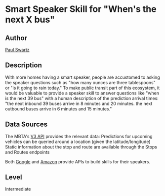 # Smart Speaker Skill for "When's the next X bus"

## Author
[Paul Swartz](https://github.com/paulswartz)

## Description

With more homes having a smart speaker, people are accustomed to asking the speaker questions such as "how many ounces are three tablespoons" or "is it going to rain today." To make public transit part of this ecosystem, it would be valuable to provide a speaker skill to answer questions like "when is the next 39 bus" with a human description of the prediction arrival times: "the next inbound 39 buses arrive in 8 minutes and 20 minutes. the next outbound buses arrive in 6 minutes and 15 minutes."

## Data Sources

The MBTA's [V3 API](https://api-v3.mbta.com/) provides the relevant data:
Predictions for upcoming vehicles can be queried around a location (given the latitude/longitude)
Static information about the stop and route are available through the Stops and Routes endpoints 

Both [Google](https://developers.google.com/assistant) and [Amazon](https://developer.amazon.com/en-US/alexa/alexa-skills-kit) provide APIs to build skills for their speakers.

## Level
Intermediate
